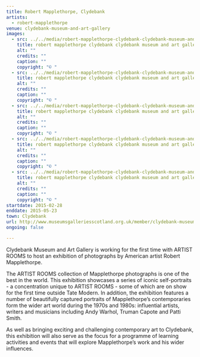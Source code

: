 ```yaml
---
title: Robert Mapplethorpe, Clydebank
artists:
  - robert-mapplethorpe
venue: clydebank-museum-and-art-gallery
images:
  - src: ../../media/robert-mapplethorpe-clydebank-clydebank-museum-and-art-gallery-2015-02-28-0.webp
    title: robert mapplethorpe clydebank clydebank museum and art gallery 2015 02 28 0
    alt: ""
    credits: ""
    caption: ""
    copyright: "© "
  - src: ../../media/robert-mapplethorpe-clydebank-clydebank-museum-and-art-gallery-2015-02-28-1.webp
    title: robert mapplethorpe clydebank clydebank museum and art gallery 2015 02 28 1
    alt: ""
    credits: ""
    caption: ""
    copyright: "© "
  - src: ../../media/robert-mapplethorpe-clydebank-clydebank-museum-and-art-gallery-2015-02-28-2.webp
    title: robert mapplethorpe clydebank clydebank museum and art gallery 2015 02 28 2
    alt: ""
    credits: ""
    caption: ""
    copyright: "© "
  - src: ../../media/robert-mapplethorpe-clydebank-clydebank-museum-and-art-gallery-2015-02-28-3.webp
    title: robert mapplethorpe clydebank clydebank museum and art gallery 2015 02 28 3
    alt: ""
    credits: ""
    caption: ""
    copyright: "© "
  - src: ../../media/robert-mapplethorpe-clydebank-clydebank-museum-and-art-gallery-2015-02-28-4.webp
    title: robert mapplethorpe clydebank clydebank museum and art gallery 2015 02 28 4
    alt: ""
    credits: ""
    caption: ""
    copyright: "© "
startdate: 2015-02-28
enddate: 2015-05-23
town: Clydebank
url: http://www.museumsgalleriesscotland.org.uk/member/clydebank-museum-and-art-gallery
ongoing: false

---
```


Clydebank Museum and Art Gallery is working for the first time with ARTIST ROOMS to host an exhibition of photographs by American artist Robert Mapplethorpe.

The ARTIST ROOMS collection of Mapplethorpe photographs is one of the best in the world. This exhibition showcases a series of iconic self-portraits - a concentration unique to ARTIST ROOMS - some of which are on show for the first time outside Tate Modern. In addition, the exhibition features a number of beautifully captured portraits of Mapplethorpe’s contemporaries form the wider art world during the 1970s and 1980s: influential artists, writers and musicians including Andy Warhol, Truman Capote and Patti Smith.

As well as bringing exciting and challenging contemporary art to Clydebank, this exhibition will also serve as the focus for a programme of learning activities and events that will explore Mapplethorpe’s work and his wider influences.